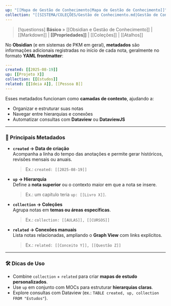 ```yaml
---
up: "[[Mapa de Gestão de Conhecimento|Mapa de Gestão de Conhecimento]]"
collection: "[[SISTEMA/COLEÇÕES/Gestão de Conhecimento.md|Gestão de Conhecimento]]"
---
```


> [!questionss] **Básico** » [[Obsidian e Gestão de Conhecimento]] | [[Markdown]] | **[[Propriedades]]** | [[Coleções]] | [[Atalhos]]

No **Obsidian** (e em sistemas de PKM em geral), **metadados** são informações adicionais registradas no início de cada nota, geralmente no formato **YAML frontmatter**:

```yaml
---
created: [[2025-08-19]]
up: [[Projeto X]]
collection: [[Estudos]]
related: [[Ideia A]], [[Pessoa B]]
---
````

Esses metadados funcionam como **camadas de contexto**, ajudando a:
- Organizar e estruturar suas notas
- Navegar entre hierarquias e conexões
- Automatizar consultas com **Dataview** ou **DataviewJS**
---

### 🔑 Principais Metadados

- **`created` → Data de criação**  
    Acompanha a linha do tempo das anotações e permite gerar históricos, revisões mensais ou anuais.
    > Ex.: `created: [[2025-08-19]]`
- **`up` → Hierarquia**  
    Define a **nota superior** ou o contexto maior em que a nota se insere.
    > Ex.: um capítulo teria `up: [[Livro X]]`.
- **`collection` → Coleções**  
    Agrupa notas em **temas ou áreas específicas**.
    > Ex.: `collection: [[AULAS]], [[CURSOS]]`
- **`related` → Conexões manuais**  
    Lista notas relacionadas, ampliando o **Graph View** com links explícitos.
    > Ex.: `related: [[Conceito Y]], [[Questão Z]]`

---

### 🛠️ Dicas de Uso

- Combine `collection` + `related` para criar **mapas de estudo personalizados**.
- Use `up` em conjunto com MOCs para estruturar **hierarquias claras**.
- Explore consultas com Dataview (ex.: `TABLE created, up, collection FROM "Estudos"`).
